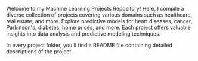 
Welcome to my Machine Learning Projects Repository! 
Here, I compile a diverse collection of projects covering various domains such as healthcare, real estate, and more. Explore predictive models for heart diseases, cancer, Parkinson's, diabetes, home prices, and more. Each project offers valuable insights into data analysis and predictive modeling techniques.


In every project folder, you'll find a README file containing detailed descriptions of the project.
